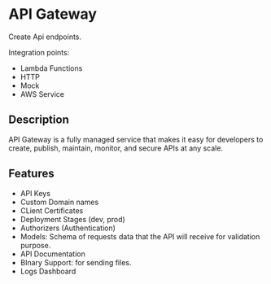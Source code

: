 # API Gateway

Create Api endpoints.

Integration points:

- Lambda Functions
- HTTP
- Mock
- AWS Service

## Description

API Gateway is a fully managed service that makes it easy for developers to create, publish, maintain, monitor, and secure APIs at any scale.

## Features

- API Keys
- Custom Domain names
- CLient Certificates
- Deployment Stages (dev, prod)
- Authorizers (Authentication)
- Models: Schema of requests data that the API will receive for validation purpose.
- API Documentation
- BInary Support: for sending files.
- Logs Dashboard
